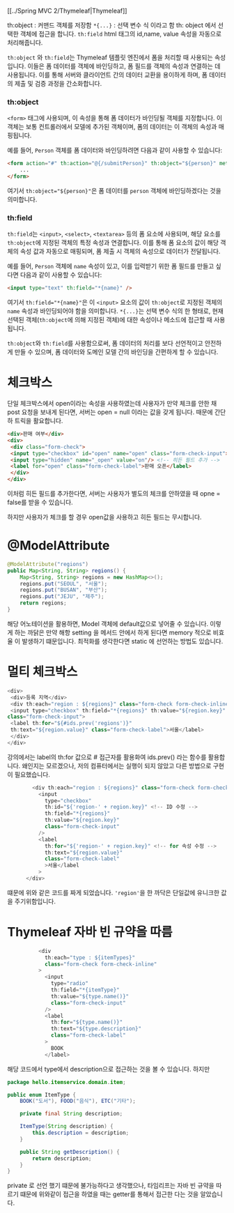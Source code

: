 [[../Spring MVC 2/Thymeleaf|Thymeleaf]]

th:object : 커맨드 객체를 저장함
`*{...}` : 선택 변수 식 이라고 함 th: object 에서 선택한 객체에 접근을 합니다.
`th:field` html 태그의 id,name, value 속성을 자동으로 처리해줍니다.

`th:object` 와 `th:field`는 Thymeleaf 템플릿 엔진에서 폼을 처리할 때 사용되는 속성입니다. 이들은 폼 데이터를 객체에 바인딩하고, 폼 필드를 객체의 속성과 연결하는 데 사용됩니다. 이를 통해 서버와 클라이언트 간의 데이터 교환을 용이하게 하며, 폼 데이터의 제출 및 검증 과정을 간소화합니다.

### th:object
`<form>` 태그에 사용되며, 이 속성을 통해 폼 데이터가 바인딩될 객체를 지정합니다. 이 객체는 보통 컨트롤러에서 모델에 추가된 객체이며, 폼의 데이터는 이 객체의 속성과 매핑됩니다.

예를 들어, `Person` 객체를 폼 데이터와 바인딩하려면 다음과 같이 사용할 수 있습니다:

```html
<form action="#" th:action="@{/submitPerson}" th:object="${person}" method="post">
    ...
</form>
```

여기서 `th:object="${person}"`은 폼 데이터를 `person` 객체에 바인딩하겠다는 것을 의미합니다.

### th:field
`th:field`는 `<input>`, `<select>`, `<textarea>` 등의 폼 요소에 사용되며, 해당 요소를 `th:object`에 지정된 객체의 특정 속성과 연결합니다. 이를 통해 폼 요소의 값이 해당 객체의 속성 값과 자동으로 매핑되며, 폼 제출 시 객체의 속성으로 데이터가 전달됩니다.

예를 들어, `Person` 객체에 `name` 속성이 있고, 이를 입력받기 위한 폼 필드를 만들고 싶다면 다음과 같이 사용할 수 있습니다:

```html
<input type="text" th:field="*{name}" />
```

여기서 `th:field="*{name}"`은 이 `<input>` 요소의 값이 `th:object`로 지정된 객체의 `name` 속성과 바인딩되어야 함을 의미합니다. `*{...}`는 선택 변수 식의 한 형태로, 현재 선택된 객체(`th:object`에 의해 지정된 객체)에 대한 속성이나 메소드에 접근할 때 사용됩니다.

`th:object`와 `th:field`를 사용함으로써, 폼 데이터의 처리를 보다 선언적이고 안전하게 만들 수 있으며, 폼 데이터와 도메인 모델 간의 바인딩을 간편하게 할 수 있습니다.

# 체크박스

단일 체크박스에서 open이라는 속성을 사용하였는데 사용자가 만약 체크를 안한 채 post 요청을 보내게 된다면, 서버는 open = null 이라는 값을 갖게 됩니다. 때문에 간단하 트릭을 활요합니다.

```html
<div>판매 여부</div>
<div>
 <div class="form-check">
 <input type="checkbox" id="open" name="open" class="form-check-input">
 <input type="hidden" name="_open" value="on"/> <!-- 히든 필드 추가 -->
 <label for="open" class="form-check-label">판매 오픈</label>
 </div>
</div>
```

이처럼 히든 필드를 추가한다면, 서버는 사용자가 별도의 체크를 안하였을 때 opne = false를 받을 수 있습니다. 

하지만 사용자가 체크를 할 경우 open값을 사용하고 히든 필드는 무시합니다.


# @ModelAttribute
```java
@ModelAttribute("regions")
public Map<String, String> regions() {
    Map<String, String> regions = new HashMap<>();
    regions.put("SEOUL", "서울");
    regions.put("BUSAN", "부산");
    regions.put("JEJU", "제주");
    return regions;
}
```

해당 어노테이션을 활용하면, Model 객체에 default값으로 넣어줄 수 있습니다. 이렇게 하는 까닭은 만약 해항 setting 을 메서드 안에서 하게 된다면 memory 적으로 비효율 이 발생하기 떄문입니다. 최적화를 생각한다면 static 에 선언하는 방법도 있습니다.



# 멀티 체크박스

```java
<div>
 <div>등록 지역</div>
 <div th:each="region : ${regions}" class="form-check form-check-inline">
 <input type="checkbox" th:field="*{regions}" th:value="${region.key}"
class="form-check-input">
 <label th:for="${#ids.prev('regions')}"
 th:text="${region.value}" class="form-check-label">서울</label>
 </div>
</div>
```

강의에서는 label의 th:for 값으로 # 접근자를 활용화여 ids.prev() 라는 함수를 활용합니다. 왜인지는 모르겠으나, 저의 컴퓨터에서는 실행이 되지 않았고 다른 방법으로 구현이  필요했습니다. 

```java
        <div th:each="region : ${regions}" class="form-check form-check-inline">
          <input
            type="checkbox"
            th:id="${'region-' + region.key}" <!-- ID 수정 -->
            th:field="*{regions}"
            th:value="${region.key}"
            class="form-check-input"
          />
          <label
            th:for="${'region-' + region.key}" <!-- for 속성 수정 -->
            th:text="${region.value}"
            class="form-check-label"
            >서울</label
          >
      </div>
```

떄문에 위와 같은 코드를 짜게 되었습니다. `'region'`을 한 까닥은 단일값에 유니크한 값을 주기위함입니다.

# Thymeleaf 자바 빈 규약을 따름

``` java
          <div
            th:each="type : ${itemTypes}"
            class="form-check form-check-inline"
          >
            <input
              type="radio"
              th:field="*{itemType}"
              th:value="${type.name()}"
              class="form-check-input"
            />
            <label
              th:for="${type.name()}"
              th:text="${type.description}"
              class="form-check-label"
            >
              BOOK
            </label>
```

해당 코드에서 type에서 description으로 접근하는 것을 볼 수 있습니다. 하지만 

```java
package hello.itemservice.domain.item;

public enum ItemType {
    BOOK("도서"), FOOD("음식"), ETC("기타");

    private final String description;

    ItemType(String description) {
        this.description = description;
    }

    public String getDescription() {
        return description;
    }
}
```

private 로 선언 했기 떄문에 불가능하다고 생각했으나, 타임리프는 자바 빈 규약을 따르기 떄문에 위와같이 접근을 하였을 때는 getter를 통해서 접근한 다는 것을 알았습니다.